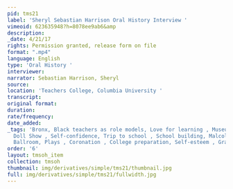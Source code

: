 ```yaml
---
pid: tms21
label: 'Sheryl Sebastian Harrison Oral History Interview '
vimeoid: 623635948?h=8078ee9ab6&amp
description:
_date: 4/21/17
rights: Permission granted, release form on file
format: ".mp4"
language: English
type: 'Oral History '
interviewer:
narrator: Sebastian Harrison, Sheryl
source:
location: 'Teachers College, Columbia University '
transcript:
original format:
duration:
rate/frequency:
date_added:
_tags: 'Bronx, Black teachers as role models, Love for learning , Museums, Dance ,
  Doll Show , Self-confidence, Trip to school , School building, Malcolm X, Audubon
  Ballroom, Plays , Coronation , College preparation, Self-esteem , Gratitude '
order: '6'
layout: tmsoh_item
collection: tmsoh
thumbnail: img/derivatives/simple/tms21/thumbnail.jpg
full: img/derivatives/simple/tms21/fullwidth.jpg
---
```

